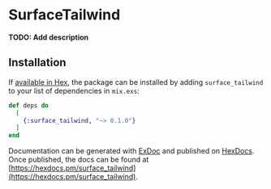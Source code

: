 # SurfaceTailwind

**TODO: Add description**

## Installation

If [available in Hex](https://hex.pm/docs/publish), the package can be installed
by adding `surface_tailwind` to your list of dependencies in `mix.exs`:

```elixir
def deps do
  [
    {:surface_tailwind, "~> 0.1.0"}
  ]
end
```

Documentation can be generated with [ExDoc](https://github.com/elixir-lang/ex_doc)
and published on [HexDocs](https://hexdocs.pm). Once published, the docs can
be found at [https://hexdocs.pm/surface_tailwind](https://hexdocs.pm/surface_tailwind).

